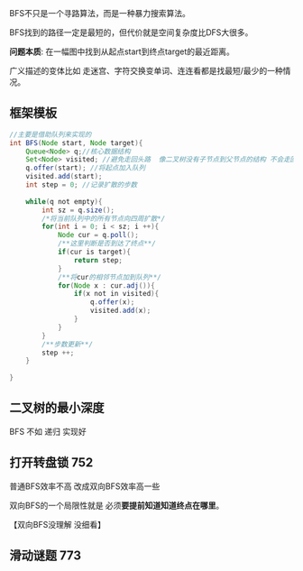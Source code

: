 BFS不只是一个寻路算法，而是一种暴力搜索算法。

BFS找到的路径一定是最短的，但代价就是空间复杂度比DFS大很多。

**问题本质**:  在一幅图中找到从起点start到终点target的最近距离。

广义描述的变体比如 走迷宫、字符交换变单词、连连看都是找最短/最少的一种情况。

## 框架模板

```java
//主要是借助队列来实现的
int BFS(Node start, Node target){
    Queue<Node> q;//核心数据结构
    Set<Node> visited; //避免走回头路  像二叉树没有子节点到父节点的结构 不会走回头路就不需要visited
    q.offer(start); //将起点加入队列
    visited.add(start);
    int step = 0; //记录扩散的步数
    
    while(q not empty){
        int sz = q.size();
        /*将当前队列中的所有节点向四周扩散*/
        for(int i = 0; i < sz; i ++){
            Node cur = q.poll();
            /**这里判断是否到达了终点**/
            if(cur is target){
                return step;
            }
            /**将cur的相邻节点加到队列**/
            for(Node x : cur.adj()){
                if(x not in visited){
                    q.offer(x);
                    visited.add(x);
                }
            }
        }
        /**步数更新**/
        step ++;
    }
    
}
```



## 二叉树的最小深度

BFS 不如 递归 实现好

## 打开转盘锁 752

普通BFS效率不高 改成双向BFS效率高一些

双向BFS的一个局限性就是 必须**要提前知道知道终点在哪里**。

【双向BFS没理解 没细看】

## 滑动谜题 773

